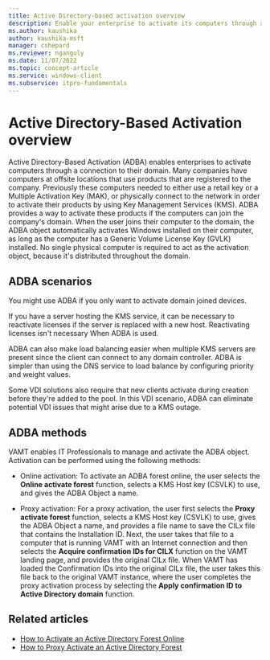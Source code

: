 ```yaml
---
title: Active Directory-based activation overview
description: Enable your enterprise to activate its computers through a connection to their domain using Active Directory-Based Activation (ADBA).
ms.author: kaushika
author: kaushika-msft
manager: cshepard
ms.reviewer: nganguly
ms.date: 11/07/2022
ms.topic: concept-article
ms.service: windows-client
ms.subservice: itpro-fundamentals
---
```


# Active Directory-Based Activation overview

Active Directory-Based Activation (ADBA) enables enterprises to activate computers through a connection to their domain. Many companies have computers at offsite locations that use products that are registered to the company. Previously these computers needed to either use a retail key or a Multiple Activation Key (MAK), or physically connect to the network in order to activate their products by using Key Management Services (KMS). ADBA provides a way to activate these products if the computers can join the company's domain. When the user joins their computer to the domain, the ADBA object automatically activates Windows installed on their computer, as long as the computer has a Generic Volume License Key (GVLK) installed. No single physical computer is required to act as the activation object, because it's distributed throughout the domain.

## ADBA scenarios

You might use ADBA if you only want to activate domain joined devices.

If you have a server hosting the KMS service, it can be necessary to reactivate licenses if the server is replaced with a new host. Reactivating licenses isn't necessary When ADBA is used.

ADBA can also make load balancing easier when multiple KMS servers are present since the client can connect to any domain controller. ADBA is simpler than using the DNS service to load balance by configuring priority and weight values.

Some VDI solutions also require that new clients activate during creation before they're added to the pool. In this VDI scenario, ADBA can eliminate potential VDI issues that might arise due to a KMS outage.

## ADBA methods

VAMT enables IT Professionals to manage and activate the ADBA object. Activation can be performed using the following methods:

- Online activation: To activate an ADBA forest online, the user selects the **Online activate forest** function, selects a KMS Host key (CSVLK) to use, and gives the ADBA Object a name.

- Proxy activation: For a proxy activation, the user first selects the **Proxy activate forest** function, selects a KMS Host key (CSVLK) to use, gives the ADBA Object a name, and provides a file name to save the CILx file that contains the Installation ID. Next, the user takes that file to a computer that is running VAMT with an Internet connection and then selects the **Acquire confirmation IDs for CILX** function on the VAMT landing page, and provides the original CILx file. When VAMT has loaded the Confirmation IDs into the original CILx file, the user takes this file back to the original VAMT instance, where the user completes the proxy activation process by selecting the **Apply confirmation ID to Active Directory domain** function.

## Related articles

- [How to Activate an Active Directory Forest Online](./activate-forest-vamt.md)
- [How to Proxy Activate an Active Directory Forest](./activate-forest-by-proxy-vamt.md)

